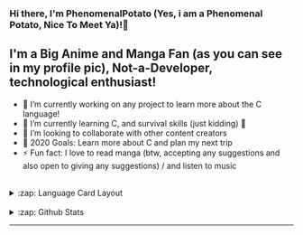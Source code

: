 ### Hi there, I'm PhenomenalPotato (Yes, i am a Phenomenal Potato, Nice To Meet Ya)!👋

## I'm a Big Anime and Manga Fan (as you can see in my profile pic), Not-a-Developer, technological enthusiast!

- 🔭 I’m currently working on any project to learn more about the C language!
- 🌱 I’m currently learning C, and survival skills (just kidding) 🤣
- 👯 I’m looking to collaborate with other content creators
- 🥅 2020 Goals: Learn more about C and plan my next trip
- ⚡ Fun fact: I love to read manga (btw, accepting any suggestions and also open to giving any suggestions) / and listen to music

<br />

<details>
  <summary>:zap: Language Card Layout</summary>
  
[![Top Langs](https://github-readme-stats.vercel.app/api/top-langs/?username=phenomenalpotato&layout=compact)](https://github.com/anuraghazra/github-readme-stats)

</details>

<br />

<details>
  <summary>:zap: Github Stats</summary>

  <img align="left" alt="phenomenalpotato's Github Stats" src="https://github-readme-stats.codestackr.vercel.app/api?username=phenomenalpotato&show_icons=true&hide_border=true&theme=dark" />

</details>

---

